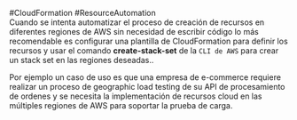 #CloudFormation #ResourceAutomation  
Cuando se intenta automatizar el proceso de creación de recursos en diferentes regiones de AWS sin necesidad de escribir código lo más recomendable es configurar una plantilla de CloudFormation para definir los recursos y usar el comando **create-stack-set** de la `CLI de AWS` para crear un stack set en las regiones deseadas.. 

Por ejemplo un caso de uso es que una empresa de e-commerce requiere realizar un proceso de geographic load testing de su API de procesamiento de ordenes y se necesita la implementación de recursos cloud en las múltiples regiones de AWS para soportar la prueba de carga.

